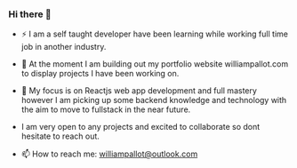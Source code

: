 ### Hi there 👋

- ⚡ I am a self taught developer have been learning while working full time job in another industry.

- 🔭 At the moment I am building out my portfolio website williampallot.com to display projects I have been working on.

- 🌱 My focus is on Reactjs web app development and full mastery however I am picking up some backend knowledge and technology with the aim to move to fullstack in the near future.

- I am very open to any projects and excited to collaborate so dont hesitate to reach out.

- 📫 How to reach me: williampallot@outlook.com 



